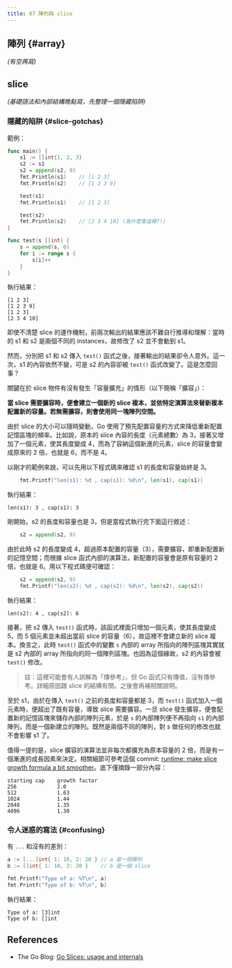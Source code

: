 ```yaml
---
title: 07 陣列與 slice
---
```


## 陣列 {#array}

*(有空再寫)*

## slice

*(基礎語法和內部結構晚點寫，先整理一個隱藏陷阱)*

### 隱藏的陷阱 {#slice-gotchas}

範例：

```go
func main() {
    s1 := []int{1, 2, 3}
    s2 := s1
    s2 = append(s2, 9)
    fmt.Println(s1)    // [1 2 3]
    fmt.Println(s2)    // [1 2 3 9]

    test(s1)
    fmt.Println(s1)    // [1 2 3]

    test(s2)
    fmt.Println(s2)    // [2 3 4 10] (為什麼會這樣?!)
}

func test(s []int) {
    s = append(s, 0)
    for i := range s {
        s[i]++
    }
}
```

執行結果：

```text
[1 2 3]
[1 2 3 9]
[1 2 3]
[2 3 4 10]
```

即使不清楚 slice 的運作機制，前兩次輸出的結果應該不難自行推導和理解：當時的 s1 和 s2 是兩個不同的 instances，故修改了 s2 並不會動到 s1。

然而，分別把 s1 和 s2 傳入 `test()` 函式之後，接著輸出的結果卻令人意外。這一次，s1 的內容依然不變，可是 s2 的內容卻被 `test()` 函式改變了。這是怎麼回事？

關鍵在於 slice 物件有沒有發生「容量擴充」的情形（以下簡稱「擴容」）：

**當 slice 需要擴容時，便會建立一個新的 slice 複本，並依特定演算法來替新複本配置新的容量。若無需擴容，則會使用同一塊陣列空間。**

由於 slice 的大小可以隨時變動，Go 使用了預先配置容量的方式來降低重新配置記憶區塊的頻率。比如說，原本的 slice 內容的長度（元素總數）為 3，接著又增加了一個元素，使其長度變成 4，而為了容納這個新進的元素，slice 的容量會變成原來的 2 倍，也就是 6，而不是 4。

以剛才的範例來說，可以先用以下程式碼來確認 s1 的長度和容量始終是 3。

```go
    fmt.Printf("len(s1): %d , cap(s1): %d\n", len(s1), cap(s1))
```

執行結果：

```text
len(s1): 3 , cap(s1): 3
```

剛開始，s2 的長度和容量也是 3，但是當程式執行完下面這行敘述：

```go
    s2 = append(s2, 9)
```

由於此時 s2 的長度變成 4，超過原本配置的容量（3），需要擴容，即重新配置新的記憶空間；而根據 slice 函式內部的演算法，新配置的容量會是原有容量的 2 倍，也就是 6。用以下程式碼便可確認：

```go
    s2 = append(s2, 9)
    fmt.Printf("len(s2): %d , cap(s2): %d\n", len(s2), cap(s2))
```

執行結果：

```text
len(s2): 4 , cap(s2): 6
```

接著，把 s2 傳入 `test()` 函式時，該函式裡面只增加一個元素，使其長度變成 5，而 5 個元素並未超出當前 slice 的容量（6），故這裡不會建立新的 slice 複本。換言之，此時 `test()` 函式中的變數 `s` 內部的 array 所指向的陣列區塊其實就是 s2 內部的 array 所指向的同一個陣列區塊。也因為這個緣故，s2 的內容會被 `test()` 修改。

> 註：這裡可能會有人誤解為「傳參考」，但 Go 函式只有傳值，沒有傳參考。詳細原因跟 slice 的結構有關。之後會再補相關說明。

至於 s1，由於在傳入 `test()` 之前的長度和容量都是 3，而 `test()` 函式加入一個元素時，便超出了既有容量，導致 slice 需要擴容。一旦 slice 發生擴容，便會配置新的記憶區塊來儲存內部的陣列元素，於是 `s` 的內部陣列便不再指向 `s1` 的內部陣列，而是一個新建立的陣列。既然是兩個不同的陣列，對 s 做任何的修改也就不會影響 s1 了。

值得一提的是，slice 擴容的演算法並非每次都擴充為原本容量的 2 倍，而是有一個漸進的成長因素來決定。相關細節可參考這個 commit: [runtime: make slice growth formula a bit smoother](https://go.googlesource.com/go/+/2dda92ff6f9f07eeb110ecbf0fc2d7a0ddd27f9d)。底下僅摘錄一部分內容：

```text
starting cap    growth factor
256             2.0
512             1.63
1024            1.44
2048            1.35
4096            1.30
```

### 令人迷惑的寫法 {#confusing}

有 `...` 和沒有的差別：

```go
a := [...]int{ 1: 10, 2: 20 } // a 是一個陣列
b := []int{ 1: 10, 2: 20 }    // b 是一個 slice

fmt.Printf("Type of a: %T\n", a)
fmt.Printf("Type of b: %T\n", b)
```

執行結果：

```text
Type of a: [3]int
Type of b: []int
```

## References

- The Go Blog: [Go Slices: usage and internals](https://go.dev/blog/slices-intro)
